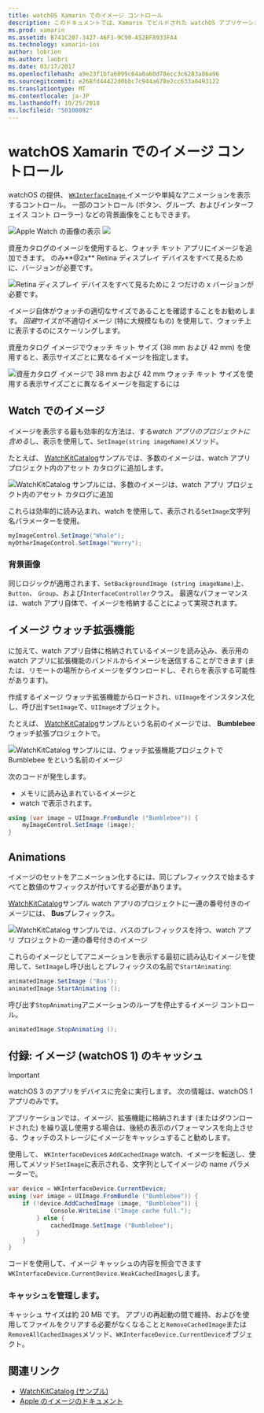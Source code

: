 ```yaml
---
title: watchOS Xamarin でのイメージ コントロール
description: このドキュメントでは、Xamarin でビルドされた watchOS アプリケーション イメージ コントロールを使用する方法について説明します。 SetImage メソッドは、watch extension、アニメーション、画像の追加、WKInterfaceImage コントロールについて説明します。
ms.prod: xamarin
ms.assetid: B741C207-3427-46F3-9C90-A52BF8933FA4
ms.technology: xamarin-ios
author: lobrien
ms.author: laobri
ms.date: 03/17/2017
ms.openlocfilehash: a9e23f1bfa6099c64a0a60d78ecc3c6283a86a96
ms.sourcegitcommit: e268fd44422d0bbc7c944a678e2cc633a0493122
ms.translationtype: MT
ms.contentlocale: ja-JP
ms.lasthandoff: 10/25/2018
ms.locfileid: "50108092"
---
```

# <a name="watchos-image-controls-in-xamarin"></a>watchOS Xamarin でのイメージ コントロール

watchOS の提供、 [ `WKInterfaceImage` ](https://developer.xamarin.com/api/type/WatchKit.WKInterfaceImage/)イメージや単純なアニメーションを表示するコントロール。 一部のコントロール (ボタン、グループ、およびインターフェイス コント ローラー) などの背景画像をこともできます。

![](image-images/image-walkway.png "Apple Watch の画像の表示") ![ ](image-images/image-animation.png "単純なアニメーションを使用して、Apple Watch")
<!-- watch image courtesy of http://infinitapps.com/bezel/ -->

資産カタログのイメージを使用すると、ウォッチ キット アプリにイメージを追加できます。
のみ**@2x** Retina ディスプレイ デバイスをすべて見るために、バージョンが必要です。

![](image-images/asset-universal-sml.png "Retina ディスプレイ デバイスをすべて見るために 2 つだけの x バージョンが必要です。")

イメージ自体がウォッチの適切なサイズであることを確認することをお勧めします。 *回避*サイズが不適切イメージ (特に大規模なもの) を使用して、ウォッチ上に表示するのにスケーリングします。

資産カタログ イメージでウォッチ キット サイズ (38 mm および 42 mm) を使用すると、表示サイズごとに異なるイメージを指定します。

![](image-images/asset-watch-sml.png "資産カタログ イメージで 38 mm および 42 mm ウォッチ キット サイズを使用する表示サイズごとに異なるイメージを指定するには")


## <a name="images-on-the-watch"></a>Watch でのイメージ

イメージを表示する最も効率的な方法は、する*watch アプリのプロジェクトに含める*し、表示を使用して、`SetImage(string imageName)`メソッド。

たとえば、 [WatchKitCatalog](https://developer.xamarin.com/samples/WatchKitCatalog/)サンプルでは、多数のイメージは、watch アプリ プロジェクト内のアセット カタログに追加します。

![](image-images/asset-whale-sml.png "WatchKitCatalog サンプルには、多数のイメージは、watch アプリ プロジェクト内のアセット カタログに追加")

これらは効率的に読み込まれ、watch を使用して、表示される`SetImage`文字列名パラメーターを使用。

```csharp
myImageControl.SetImage("Whale");
myOtherImageControl.SetImage("Worry");
```

### <a name="background-images"></a>背景画像

同じロジックが適用されます、`SetBackgroundImage (string imageName)`上、 `Button`、 `Group`、および`InterfaceController`クラス。 最適なパフォーマンスは、watch アプリ自体で、イメージを格納することによって実現されます。


## <a name="images-in-the-watch-extension"></a>イメージ ウォッチ拡張機能

に加えて、watch アプリ自体に格納されているイメージを読み込み、表示用の watch アプリに拡張機能のバンドルからイメージを送信することができます (または、リモートの場所からイメージをダウンロードし、それらを表示する可能性があります)。

作成するイメージ ウォッチ拡張機能からロードされ、`UIImage`をインスタンス化し、呼び出す`SetImage`で、`UIImage`オブジェクト。

たとえば、 [WatchKitCatalog](https://developer.xamarin.com/samples/monotouch/watchOS/WatchKitCatalog/)サンプルという名前のイメージでは、 **Bumblebee**ウォッチ拡張プロジェクトで。

![](image-images/asset-bumblebee-sml.png "WatchKitCatalog サンプルには、ウォッチ拡張機能プロジェクトで Bumblebee をという名前のイメージ")

次のコードが発生します。

- メモリに読み込まれているイメージと
- watch で表示されます。

```csharp
using (var image = UIImage.FromBundle ("Bumblebee")) {
    myImageControl.SetImage (image);
}
```


## <a name="animations"></a>Animations

イメージのセットをアニメーション化するには、同じプレフィックスで始まるすべてと数値のサフィックスが付いてする必要があります。

[WatchKitCatalog](https://developer.xamarin.com/samples/monotouch/watchOS/WatchKitCatalog/)サンプル watch アプリのプロジェクトに一連の番号付きのイメージには、 **Bus**プレフィックス。

![](image-images/asset-bus-animation-sml.png "WatchKitCatalog サンプルでは、バスのプレフィックスを持つ、watch アプリ プロジェクトの一連の番号付きのイメージ")

これらのイメージとしてアニメーションを表示する最初に読み込むイメージを使用して、`SetImage`し呼び出しとプレフィックスの名前で`StartAnimating`:

```csharp
animatedImage.SetImage ("Bus");
animatedImage.StartAnimating ();
```

呼び出す`StopAnimating`アニメーションのループを停止するイメージ コントロール。

```csharp
animatedImage.StopAnimating ();
```


<a name="cache" />

## <a name="appendix-caching-images-watchos-1"></a>付録: イメージ (watchOS 1) のキャッシュ

> [!IMPORTANT]
> watchOS 3 のアプリをデバイスに完全に実行します。 次の情報は、watchOS 1 アプリのみです。

アプリケーションでは、イメージ、拡張機能に格納されます (またはダウンロードされた) を繰り返し使用する場合は、後続の表示のパフォーマンスを向上させる、ウォッチのストレージにイメージをキャッシュすること勧めします。

使用して、 `WKInterfaceDevice`s `AddCachedImage` watch、イメージを転送し、使用してメソッド`SetImage`に表示される、文字列としてイメージの name パラメーターで。

```csharp
var device = WKInterfaceDevice.CurrentDevice;
using (var image = UIImage.FromBundle ("Bumblebee")) {
    if (!device.AddCachedImage (image, "Bumblebee")) {
            Console.WriteLine ("Image cache full.");
        } else {
            cachedImage.SetImage ("Bumblebee");
        }
    }
}
```

コードを使用して、イメージ キャッシュの内容を照会できます`WKInterfaceDevice.CurrentDevice.WeakCachedImages`します。


### <a name="managing-the-cache"></a>キャッシュを管理します。

キャッシュ サイズは約 20 MB です。 アプリの再起動の間で維持、およびを使用してファイルをクリアする必要がなくなることと`RemoveCachedImage`または`RemoveAllCachedImages`メソッド、`WKInterfaceDevice.CurrentDevice`オブジェクト。



## <a name="related-links"></a>関連リンク

- [WatchKitCatalog (サンプル)](https://developer.xamarin.com/samples/monotouch/watchOS/WatchKitCatalog/)
- [Apple のイメージのドキュメント](https://developer.apple.com/library/prerelease/ios/documentation/General/Conceptual/WatchKitProgrammingGuide/Images.html)
